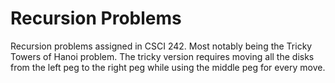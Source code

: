 # Recursion Problems
Recursion problems assigned in CSCI 242. Most notably being the Tricky Towers of Hanoi problem. The tricky version requires moving all the disks from the left peg to the right peg while using the middle peg for every move.